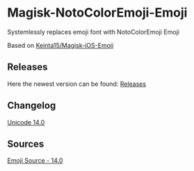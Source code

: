 # Magisk-NotoColorEmoji-Emoji
Systemlessly replaces emoji font with NotoColorEmoji Emoji

Based on [Keinta15/Magisk-iOS-Emoji](https://github.com/Keinta15/Magisk-iOS-Emoji)

## Releases
Here the newest version can be found: [Releases](https://github.com/2tefan/Magisk-Noto-Emoji-14/releases)

## Changelog
[Unicode 14.0](https://emojipedia.org/emoji-14.0/)

## Sources
[Emoji Source - 14.0](https://github.com/googlefonts/noto-emoji/releases/tag/v2.034)
